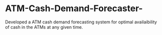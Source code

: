 # ATM-Cash-Demand-Forecaster-
Developed a ATM cash demand forecasting system for optimal availaibility of cash in the ATMs at any given time.
